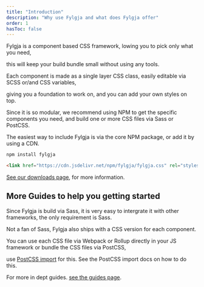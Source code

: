 ```yaml
---
title: "Introduction"
description: "Why use Fylgja and what does Fylgja offer"
order: 1
hasToc: false
---
```


Fylgja is a component based CSS framework,
lowing you to pick only what you need,

this will keep your build bundle small without using any tools.

Each component is made as a single layer CSS class, easily editable via SCSS or/and CSS variables,

giving you a foundation to work on, and you can add your own styles on top.

Since it is so modular, we recommend using NPM to get the specific components you need,
and build one or more CSS files via Sass or PostCSS.

The easiest way to include Fylgja is via the core NPM package,
or add it by using a CDN.

```bash
npm install fylgja
```

```html
<link href="https://cdn.jsdelivr.net/npm/fylgja/fylgja.css" rel="stylesheet">
```

[See our downloads page](/download/), for more information.

## More Guides to help you getting started

Since Fylgja is build via Sass, it is very easy to intergrate it with other frameworks,
the only requirement is Sass.

Not a fan of Sass, Fylgja also ships with a CSS version for each component.

You can use each CSS file via Webpack or Rollup directly in your JS framework or bundle the CSS files via PostCSS,

use [PostCSS import](https://github.com/postcss/postcss-import) for this.
See the PostCSS import docs on how to do this.

For more in dept guides. [see the guides page](/guides/).


